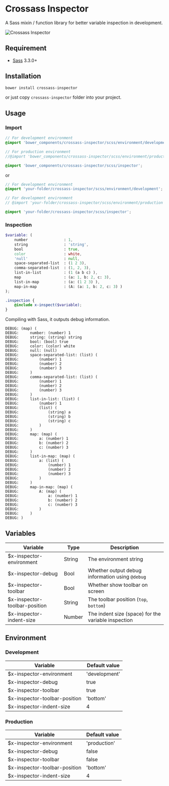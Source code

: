 # Crossass Inspector

A Sass mixin / function library for better variable inspection in development.

![Crossass Inspector](http://raw.github.com/whizark/crossass-inspector/master/crossass-inspector.png)

## Requirement

* [Sass](http://sass-lang.com/) 3.3.0+

## Installation

```sh
bower install crossass-inspector
```

or just copy ```crossass-inspector``` folder into your project.

## Usage

### Import

```scss
// For development environment
@import 'bower_components/crossass-inspector/scss/environment/development';

// For production environment
//@import 'bower_components/crossass-inspector/scss/environment/production';

@import 'bower_components/crossass-inspector/scss/inspector';
```

or

```scss
// For development environment
@import 'your-folder/crossass-inspector/scss/environment/development';

// For development environment
// @import 'your-folder/crossass-inspector/scss/environment/production';

@import 'your-folder/crossass-inspector/scss/inspector';
```

### Inspection

```scss
$variable: (
    number                : 1,
    string                : 'string',
    bool                  : true,
    color                 : white,
    'null'                : null,
    space-separated-list  : (1 2 3),
    comma-separated-list  : (1, 2, 3),
    list-in-list          : (1 (a b c) ),
    map                   : (a: 1, b: 2, c: 3),
    list-in-map           : (a: (1 2 3) ),
    map-in-map            : (A: (a: 1, b: 2, c: 3) )
);

.inspection {
    @include x-inspect($variable);
}
```

Compiling with Sass, it outputs debug information.

```
DEBUG: (map) (
DEBUG:     number: (number) 1
DEBUG:     string: (string) string
DEBUG:     bool: (bool) true
DEBUG:     color: (color) white
DEBUG:     null: (null)
DEBUG:     space-separated-list: (list) (
DEBUG:         (number) 1
DEBUG:         (number) 2
DEBUG:         (number) 3
DEBUG:     )
DEBUG:     comma-separated-list: (list) (
DEBUG:         (number) 1
DEBUG:         (number) 2
DEBUG:         (number) 3
DEBUG:     )
DEBUG:     list-in-list: (list) (
DEBUG:         (number) 1
DEBUG:         (list) (
DEBUG:             (string) a
DEBUG:             (string) b
DEBUG:             (string) c
DEBUG:         )
DEBUG:     )
DEBUG:     map: (map) (
DEBUG:         a: (number) 1
DEBUG:         b: (number) 2
DEBUG:         c: (number) 3
DEBUG:     )
DEBUG:     list-in-map: (map) (
DEBUG:         a: (list) (
DEBUG:             (number) 1
DEBUG:             (number) 2
DEBUG:             (number) 3
DEBUG:         )
DEBUG:     )
DEBUG:     map-in-map: (map) (
DEBUG:         A: (map) (
DEBUG:             a: (number) 1
DEBUG:             b: (number) 2
DEBUG:             c: (number) 3
DEBUG:         )
DEBUG:     )
DEBUG: )
```

## Variables

Variable | Type | Description
--- | --- | ---
$x-inspector-environment | String | The environment string
$x-inspector-debug | Bool | Whether output debug information using ```@debug```
$x-inspector-toolbar | Bool | Whether show toolbar on screen
$x-inspector-toolbar-position | String | The toolbar position (```top```, ```bottom```)
$x-inspector-indent-size | Number | The indent size (space) for the variable inspection

## Environment

### Development

Variable | Default value
--- | ---
$x-inspector-environment | 'development'
$x-inspector-debug | true
$x-inspector-toolbar | true
$x-inspector-toolbar-position | 'bottom'
$x-inspector-indent-size | 4

### Production

Variable | Default value
--- | ---
$x-inspector-environment | 'production'
$x-inspector-debug | false
$x-inspector-toolbar | false
$x-inspector-toolbar-position | 'bottom'
$x-inspector-indent-size | 4
